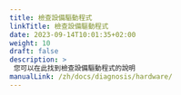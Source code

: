 ```yaml
---
title: 檢查設備驅動程式
linkTitle: 檢查設備驅動程式
date: 2023-09-14T10:01:35+02:00
weight: 10
draft: false
description: >
 您可以在此找到檢查設備驅動程式的說明
manualLink: /zh/docs/diagnosis/hardware/
---
```

